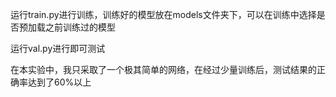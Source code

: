 运行train.py进行训练，训练好的模型放在models文件夹下，可以在训练中选择是否预加载之前训练过的模型

运行val.py进行即可测试

在本实验中，我只采取了一个极其简单的网络，在经过少量训练后，测试结果的正确率达到了60%以上